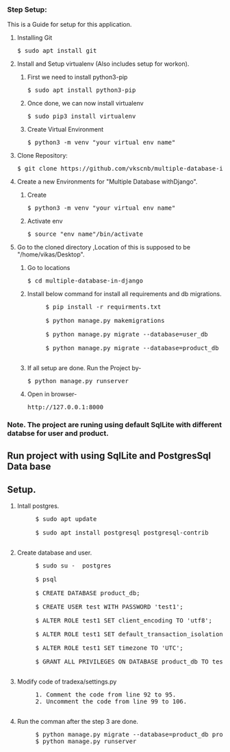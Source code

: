 ### Step Setup:
This is a Guide for setup for this application.

1. Installing Git

    <pre>$ sudo apt install git</pre>
        
2. Install and Setup virtualenv (Also includes setup for workon).

    1. First we need to install python3-pip
       
        <pre>$ sudo apt install python3-pip</pre>
        
    2. Once done, we can now install virtualenv
        
        <pre>$ sudo pip3 install virtualenv</pre>
        
    3. Create Virtual Environment

        <pre>$ python3 -m venv "your virtual env name"</pre>

3. Clone Repository:

    <pre>$ git clone https://github.com/vkscnb/multiple-database-in-django.git</pre>

4. Create a new Environments for "Multiple Database withDjango".

    1. Create

        <pre>$ python3 -m venv "your virtual env name"</pre>
    
    2. Activate env

        <pre>$ source "env name"/bin/activate</pre>
        
5. Go to the cloned directory ,Location of this is supposed to be "/home/vikas/Desktop".

    1. Go to locations

        <pre>$ cd multiple-database-in-django</pre>

    2. Install below command for install all requirements and db migrations.

        <pre>
            $ pip install -r requirments.txt

            $ python manage.py makemigrations

            $ python manage.py migrate --database=user_db

            $ python manage.py migrate --database=product_db product
        </pre>
    
    3. If all setup are done. Run the Project by-

        <pre>$ python manage.py runserver</pre>

    4. Open in browser-
        <pre>http://127.0.0.1:8000</pre>
        


### Note. The project are runing using default SqlLite with different databse for user and product.
## Run project with using SqlLite and PostgresSql Data base
## Setup.
1. Intall postgres.
    <pre>
        $ sudo apt update

        $ sudo apt install postgresql postgresql-contrib
    </pre>

2. Create database and user.

    <pre>
        $ sudo su -  postgres

        $ psql

        $ CREATE DATABASE product_db;

        $ CREATE USER test WITH PASSWORD 'test1';

        $ ALTER ROLE test1 SET client_encoding TO 'utf8';

        $ ALTER ROLE test1 SET default_transaction_isolation TO 'read committed';

        $ ALTER ROLE test1 SET timezone TO 'UTC';

        $ GRANT ALL PRIVILEGES ON DATABASE product_db TO test1;
    </pre>

3. Modify code of tradexa/settings.py

    <pre>
        1. Comment the code from line 92 to 95.
        2. Uncomment the code from line 99 to 106.
    </pre>

4. Run the comman after the step 3 are done. 

    <pre>
        $ python manage.py migrate --database=product_db product
        $ python manage.py runserver
    </pre>

